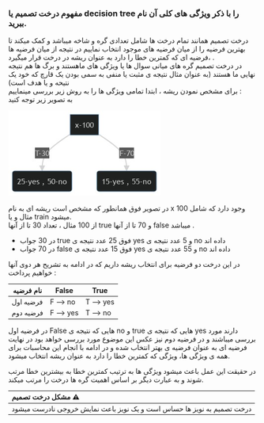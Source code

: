 ### مفهوم درخت تصمیم یا decision tree را با ذکر ویژگی های کلی آن نام ببرید.
درخت تصمیم همانند تمام درخت ها شامل تعدادی گره و شاخه میباشد و کمک میکند تا بهترین فرضیه را از میان فرضیه های موجود انتخاب نماییم 
در نتیجه از میان فرضیه ها ،فرضیه ای که کمترین خطا را دارد به عنوان ریشه در درخت قرار میگیرد . <br/>
در درخت تصمیم گره های میانی سوال ها یا ویژگی های ماهستند و برگ ها هم نتیجه نهایی ما هستند (به عنوان مثال نتیجه ی مثبت یا منفی به سمی بودن یک قارچ که خود یک نتیحه و یا هدف است)<br/> 
برای مشخص نمودن ریشه ، ابتدا تمامی ویژگی ها را به روش زیر بررسی مینماییم : <br/>
به تصویر زیر توجه کنید <br/>

![diagram](diagram.jpg)

در تصویر فوق همانطور که مشخص است ریشه ای به نام x وجود دارد که شامل 100 مثال و یا train میشود. <br/>
از 100 مثال ، تعداد 30 تا از  آنها true  و 70 تا از آنها false میباشد .<br/>
- در 30 جواب true فوق 25 عدد نتیجه ی yes و 5 عدد نتیجه ی no داده اند <br/>
- در 70 جواب false فوق 15 عدد نتیجه ی yes و 55 عدد نتیجه ی no داده اند <br/>

در این درخت دو فرضیه برای انتخاب ریشه داریم که  در ادامه به تشریح هر دوی آنها خواهیم پرداخت : <br/>


|نام فرضیه | False         | True      |
| ----------| -------------|-------------|
|فرضیه اول | F --> no     | T --> yes   |
|فرضیه دوم | F --> yes    | T --> no    |

در فرضیه اول False هایی که نتیجه ی no و true هایی که نتیجه ی yes دارند مورد بررسی میباشند و در فرضیه دوم نیز عکس این موضوع مورد بررسی خواهد بود در نهایت فرضیه ای به عنوان فرضیه ی بهتر انتخاب شده و در ادامه با انجام این محاسبات برای همه ی ویژگی ها، ویژگی که کمترین خطا را دارد به عنوان ریشه انتخاب میشود.

در حقیقت این عمل باعث میشود ویژگی ها به ترتیب کمترین خطا به بیشترین خطا مرتب شوند و به عبارت دیگر بر اساس اهمیت گره ها درخت را مرتب میکند. 

|                                                      مشکل درخت تصمیم :warning: |
|:--------------------------------------------------------------------------------|
| درخت تصمیم به نویز ها حساس است و یک نویز باعث نمایش خروجی نادرست میشود     |

